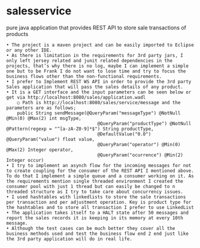 # salesservice
pure java application that provides REST API to store sale transactions of products

	• The project is a maven project and can be easily imported to Eclipse or any other IDE.
	• As there is limitation in the requirements for 3rd party jars, I only left jersey related and junit related dependencies in the projects, that’s why there is no log, maybe I can implement a simple one but to be Frank I do not want to lose time and try to focus the business flows other than the non-functional requirements.
	• I prefer to Implement REST WS API in order to provide the 3rd party Sales application that will pass the sales details of any product.
	• It is a GET interface and the input parameters can be seen below or get via http://localhost:8080/sales/application.wadl
		○ Path is http://localhost:8080/sales/service/message and the parameters are as follows;
		public String sendMessage(@QueryParam("messageType") @NotNull @Min(0) @Max(2) int msgType,
		                              @QueryParam("productType") @NotNull @Pattern(regexp = "^[a-zA-Z0-9]*$") String productType,
		                              @DefaultValue("0.0") @QueryParam("value") float value,
		                              @QueryParam("operator") @Min(0) @Max(2) Integer operator,
		                              @QueryParam("ocurrence") @Min(2) Integer occur)
	• I try to implement an asynch flow for the incoming messages for not to create coupling for the consumer of the REST API I mentioned above. To do that I implement a simple queue and a consumer working on it. As the requirements mention single threaded environment I created the consumer pool with just 1 thread but can easily be changed to n threaded structure as I try to take care about concurrency issues.
	• I used hashtables with linkedlists to store the sale transactions per transaction and per adjustment operation. Key is product type for the hashtables and to store all transaction I prefer to use LinkedList
	• The application takes itself to a HALT state after 50 messages and report the sales records it is keeping in its memory at every 10th message.
	• Although the test cases can be much better they cover all the business methods used and test the business flow end 2 end just like the 3rd party application will do in real life.
